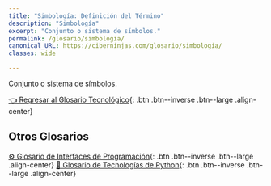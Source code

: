```yaml
---
title: "Simbología: Definición del Término"
description: "Simbología"
excerpt: "Conjunto o sistema de símbolos."
permalink: /glosario/simbologia/
canonical_URL: https://ciberninjas.com/glosario/simbologia/
classes: wide

---
```


Conjunto o sistema de símbolos.

[👈 Regresar al Glosario Tecnológico](/glosario/){: .btn .btn--inverse .btn--large .align-center}

## Otros Glosarios

[⚙ Glosario de Interfaces de Programación](/glosario/completo-interfaces-programacion/){: .btn .btn--inverse .btn--large .align-center}
[🐍 Glosario de Tecnologías de Python](/glosario/completo-tecnologias-python/){: .btn .btn--inverse .btn--large .align-center}